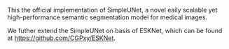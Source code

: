 This the official implementation of SimpleUNet, a novel eaily scalable yet high-performance semantic segmentation model for medical images.

We futher extend the SimpleUNet on basis of ESKNet, which can be found at https://github.com/CGPxy/ESKNet.
